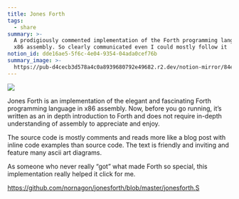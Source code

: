 ```yaml
---
title: Jones Forth
tags:
  - share
summary: >-
  A prodigiously commented implementation of the Forth programming language in
  x86 assembly. So clearly communicated even I could mostly follow it
notion_id: dde16ae5-5f6c-4e04-9354-04ada0cef76b
summary_image: >-
  https://pub-d4cecb3d578a4c0a8939680792e49682.r2.dev/notion-mirror/84ebb48c-616a-4f51-ae9a-991a4e0a7e9b/f2db3d14-cb68-4624-964f-fabcd3df5cdb/Screenshot_2024-07-21_at_4.52.11_PM.png
---
```

![](https://pub-d4cecb3d578a4c0a8939680792e49682.r2.dev/notion-mirror/84ebb48c-616a-4f51-ae9a-991a4e0a7e9b/f2db3d14-cb68-4624-964f-fabcd3df5cdb/Screenshot_2024-07-21_at_4.52.11_PM.png)

Jones Forth is an implementation of the elegant and fascinating Forth programming language in x86 assembly. Now, before you go running, it’s written as an in depth introduction to Forth and does not require in-depth understanding of assembly to appreciate and enjoy.

The source code is mostly comments and reads more like a blog post with inline code examples than source code. The text is friendly and inviting and feature many ascii art diagrams.

As someone who never really “got” what made Forth so special, this implementation really helped it click for me.

<https://github.com/nornagon/jonesforth/blob/master/jonesforth.S>
